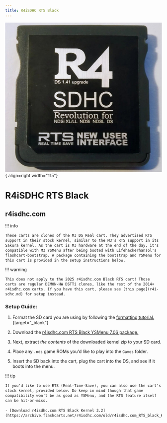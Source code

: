 ```yaml
---
title: R4iSDHC RTS Black
---
```


![R4iSDHC RTS Black](../images/rts_black.jpg){ align=right width="115"}
# R4iSDHC RTS Black
## r4isdhc.com

!!! info

    These carts are clones of the M3 DS Real cart. They advertised RTS support in their stock kernel, similar to the M3's RTS support in its Sakura kernel. As the cart is M3 hardware at the end of the day, it's compatible with M3 YSMenu after being booted with Lifehackerhansol's flashcart-bootstrap. A package containing the bootstrap and YSMenu for this cart is provided in the setup instructions below.

!!! warning

    This does not apply to the 2025 r4isdhc.com Black RTS cart! Those carts are regular DEMON-HW DSTTi clones, like the rest of the 2014+ r4isdhc.com carts. If you have this cart, please see [this page](r4i-sdhc.md) for setup instead.

### Setup Guide:

1. Format the SD card you are using by following the [formatting tutorial.](../tutorials/formatting.md){target="_blank"}

1. Download the [r4isdhc.com RTS Black YSMenu 7.06 package.](https://github.com/Sanrax/YSMenu-Custom-Packages/releases/download/v7.06/r4isdhc.com_RTS_Black_YSMenu_7.06.zip)

1. Next, extract *the contents* of the downloaded kernel zip to your SD card.

1. Place any `.nds` game ROMs you'd like to play into the `Games` folder.

1. Insert the SD back into the cart, plug the cart into the DS, and see if it boots into the menu.

!!! tip

    If you'd like to use RTS (Real-Time-Save), you can also use the cart's stock kernel, provided below. Do keep in mind though that game compatibility won't be as good as YSMenu, and the RTS feature itself can be hit-or-miss.

    - [Download r4isdhc.com RTS Black Kernel 3.2](https://archive.flashcarts.net/r4isdhc.com/old/r4isdhc.com_RTS_black_Kernel_3.2.zip)